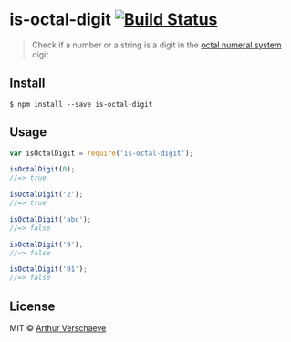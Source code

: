 # is-octal-digit [![Build Status](https://travis-ci.org/arthurvr/is-octal-digit.svg?branch=master)](https://travis-ci.org/arthurvr/is-octal-digit)

> Check if a number or a string is a digit in the [octal numeral system](https://en.wikipedia.org/wiki/Octal) digit


## Install

```
$ npm install --save is-octal-digit
```


## Usage

```js
var isOctalDigit = require('is-octal-digit');

isOctalDigit(0);
//=> true

isOctalDigit('2');
//=> true

isOctalDigit('abc');
//=> false

isOctalDigit('9');
//=> false

isOctalDigit('01');
//=> false
```


## License

MIT © [Arthur Verschaeve](http://arthurverschaeve.be)
